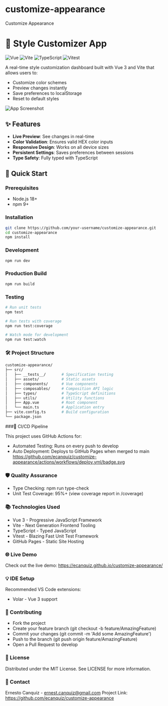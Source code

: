 # customize-appearance
Customize Appearance

# 🎨 Style Customizer App

![Vue](https://img.shields.io/badge/Vue-3.4-green)
![Vite](https://img.shields.io/badge/Vite-5.0-blue)
![TypeScript](https://img.shields.io/badge/TypeScript-5.0-3178C6)
![Vitest](https://img.shields.io/badge/Vitest-1.0-FCC72B)

A real-time style customization dashboard built with Vue 3 and Vite that allows users to:
- Customize color schemes
- Preview changes instantly
- Save preferences to localStorage
- Reset to default styles

![App Screenshot](./screenshot.png) <!-- Add your screenshot later -->

## ✨ Features

- **Live Preview**: See changes in real-time
- **Color Validation**: Ensures valid HEX color inputs
- **Responsive Design**: Works on all device sizes
- **Persistent Settings**: Saves preferences between sessions
- **Type Safety**: Fully typed with TypeScript

## 🚀 Quick Start

### Prerequisites
- Node.js 18+
- npm 9+

### Installation
```bash
git clone https://github.com/your-username/customize-appearance.git
cd customize-appearance
npm install
```

### Development
```bash
npm run dev
```

### Production Build
```bash
npm run build
```

### Testing
```bash
# Run unit tests
npm test

# Run tests with coverage
npm run test:coverage

# Watch mode for development
npm run test:watch
```

### 🛠️ Project Structure
```bash
customize-appearance/
├── src/
│   ├── __tests__/       # Specification testing
│   ├── assets/          # Static assets
│   ├── components/      # Vue components
│   ├── composables/     # Composition API logic
│   ├── types/           # TypeScript definitions
│   ├── utils/           # Utility functions
│   ├── App.vue          # Root component
│   └── main.ts          # Application entry
├── vite.config.ts       # Build configuration
└── package.json
```

###🤖 CI/CD Pipeline

This project uses GitHub Actions for:
- Automated Testing: Runs on every push to develop
- Auto Deployment: Deploys to GitHub Pages when merged to main
https://github.com/ecanquiz/customize-appearance/actions/workflows/deploy.yml/badge.svg

### 🛡️ Quality Assurance
- Type Checking: npm run type-check
- Unit Test Coverage: 95%+ (view coverage report in /coverage)

### 📚 Technologies Used
- Vue 3 - Progressive JavaScript Framework
- Vite - Next Generation Frontend Tooling
- TypeScript - Typed JavaScript
- Vitest - Blazing Fast Unit Test Framework
- GitHub Pages - Static Site Hosting

### 🌐 Live Demo
Check out the live demo:
https://ecanquiz.github.io/customize-appearance/

### 💡 IDE Setup
Recommended VS Code extensions:
- Volar - Vue 3 support

### 🤝 Contributing
- Fork the project
- Create your feature branch (git checkout -b feature/AmazingFeature)
- Commit your changes (git commit -m 'Add some AmazingFeature')
- Push to the branch (git push origin feature/AmazingFeature)
- Open a Pull Request to develop

### 📜 License
Distributed under the MIT License. See LICENSE for more information.

### 📧 Contact

Ernesto Canquiz - ernest.canquiz@gmail.com
Project Link: https://github.com/ecanquiz/customize-appearance

